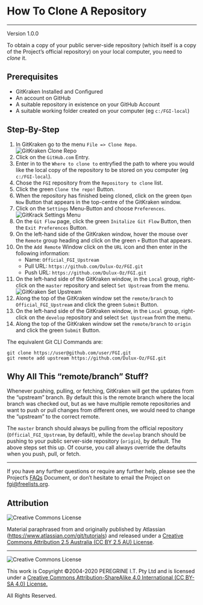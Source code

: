 # How To Clone A Repository

---

Version 1.0.0

To obtain a copy of your public server-side repository (which itself is a copy of the Project&rsquo;s official repository) on your local computer, you need to *clone* it.

## Prerequisites

- GitKraken Installed and Configured
- An account on GitHub
- A suitable repository in existence on your GitHub Account
- A suitable working folder created on your computer (eg `c:/FGI-local`)

## Step-By-Step

1. In GitKraken go to the menu `File => Clone Repo`. ![GitKraken Clone Repo](https://support.gitkraken.com/img/documentation/getting-started/clone.png)
2. Click on the `GitHub.com` Entry.
3. Enter in to the `Where to clone to` entryfied the path to where you would like the local copy of the repository to be stored on you computer (eg `c:/FGI-local`).
4. Chose the `FGI` repository from the `Repository to clone` list.
5. Click the green `Clone the repo!` Button.
6. When the repository has finished being cloned, click on the green `Open Now` Button that appears in the top-centre of the GitKraken window.
7. Click on the `Settings` Menu-Button and choose `Preferences`. ![GitKrack Settings Menu](https://support.gitkraken.com/img/documentation/integrations/github/preferences.png)
8. On the `Git Flow` page, click the green `Initalize Git Flow` Button, then the `Exit Preferences` Button.
9. On the left-hand side of the GitKraken window, hover the mouse over the `Remote` group heading and click on the green `+` Button that appears.
10. On the `Add Remote` Window click on the `URL` icon and then enter in the following information:
	- Name: `Official_FGI_Upstream`
	- Pull URL: `https://github.com/Dulux-Oz/FGI.git`
	- Push URL: `https://github.com/Dulux-Oz/FGI.git`
11. On the left-hand side of the GitKraken window, in the `Local` group, right-click on the `master` repository and select `Set Upstream` from the menu. ![GitKraken Set Upstream](https://support.gitkraken.com/img/documentation/repositories/upstream.png)
12. Along the top of the GitKraken window set the `remote/branch` to `Official_FGI_Upstream` and click the green `Submit` Button.
13. On the left-hand side of the GitKraken window, in the `Local` group, right-click on the `develop` repository and select `Set Upstream` from the menu.
14. Along the top of the GitKraken window set the `remote/branch` to `origin` and click the green `Submit` Button.

The equivalent Git CLI Commands are:

~~~
git clone https://user@github.com/user/FGI.git
git remote add upstream https://github.com/Dulux-Oz/FGI.git
~~~

## Why All This &ldquo;remote/branch&rdquo; Stuff?

Whenever pushing, pulling, or fetching, GitKraken will get the updates from the &ldquo;upstream&rdquo; branch. By default this is the remote branch where the local branch was checked out, but as we have multiple remote repositories and want to push or pull changes from different ones, we would need to change the &ldquo;upstream&rdquo; to the correct remote.

The `master` branch should always be pulling from the official repository (`Official_FGI_Upstream`, by default), while the `develop` branch should be pushing to your public server-side repository (`origin`), by default. The above steps set this up. Of course, you call always override the defaults when you push, pull, or fetch.

---

If you have any further questions or require any further help, please see the Project&rsquo;s [FAQs](https://github.com/Dulux-Oz/FGI/master/Project_Documentation/FAQs.md) Document, or don&rsquo;t hesitate to email the Project on <fgi@freelists.org>.

## Attribution

![Creative Commons License](https://i.creativecommons.org/l/by-sa/2.5/au/88x31.png "Creative Commons License")

Material paraphrased from and originally published by Atlassian (https://www.atlassian.com/git/tutorials) and released under a [Creative Commons Attribution 2.5 Australia (CC BY 2.5 AU) License](http://creativecommons.org/licenses/by/2.5/au/).

---

![Creative Commons License](https://i.creativecommons.org/l/by-sa/4.0/88x31.png "Creative Commons License")

This work is Copyright &copy;2004-2020 PEREGRINE I.T. Pty Ltd and is licensed under a [Creative Commons Attribution-ShareAlike 4.0 International (CC BY-SA 4.0) License.](https://creativecommons.org/licenses/by-sa/4.0/)

All Rights Reserved.
